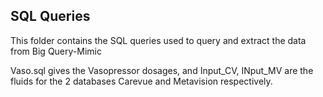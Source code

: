 ## SQL Queries

This folder contains the SQL queries used to query and extract the data from Big Query-Mimic

Vaso.sql gives the Vasopressor dosages, and Input_CV, INput_MV are the fluids for the 2 databases Carevue and Metavision respectively.
